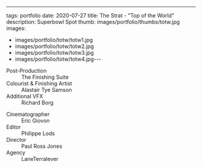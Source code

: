 ---
tags: portfolio
date: 2020-07-27
title: The Strat - "Top of the World"
description: Superbowl Spot
thumb: images/portfolio/thumbs/totw.jpg
images:
 - images/portfolio/totw/totw1.jpg
 - images/portfolio/totw/totw2.jpg
 - images/portfolio/totw/totw3.jpg
 - images/portfolio/totw/totw4.jpg---

<dl>
  <dt>Post-Production</dt>
  <dd>The Finishing Suite</dd>

  <dt>Colourist & Finishing Artist</dt>
  <dd>Alastair Tye Samson</dd>

  <dt>Additional VFX</dt>
  <dd>Richard Borg</dd>
</dl>

<dl>
  <dt>Cinematographer</dt>
  <dd>Eric Giovon</dd>

  <dt>Editor</dt>
  <dd>Philippe Lods</dd>

  <dt>Director</dt>
  <dd>Paul Ross Jones</dd>

  <dt>Agency</dt>
  <dd>LaneTerralever</dd>
</dl>
